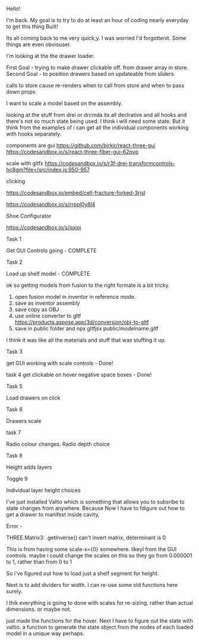 Hello!

I'm back. My goal is to try to do at least an hour of coding nearly everyday to get this thing Built!

Its all coming back to me very quick;y. I was worried I'd forgottenit. Some things are even obviouser.

I'm looking at the the drawer loader.

First Goal - trying to make drawer clickable off. from drawer array in store.
Second Goal - to position drawers based on updateable from sliders

calls to store cause re-renders
when to call from store and when to pass down props

I want to scale a model based on the assembly.

looking at the stuff from drei or drcmda its all declrative and all hooks and there's not so much state being used. I think i will need some state. But it think from the examples of i can get all the individual components working with hooks separately.

components are
gui
https://github.com/birkir/react-three-gui
https://codesandbox.io/s/react-three-fiber-gui-62pvp

scale with gltfx
https://codesandbox.io/s/r3f-drei-transformcontrols-hc8gm?file=/src/index.js:950-957

clicking

https://codesandbox.io/embed/cell-fracture-forked-3rjsl

https://codesandbox.io/s/rrppl0y8l4

Shoe Configurator

https://codesandbox.io/s/qxjoj

Task 1

Get GUI Controls going - COMPLETE

Task 2

Load up shelf model - COMPLETE

ok so getting models from fusion to the right formate is a bit tricky.

1. open fusion model in inventor in reference mode.
2. save as inventor assembly
3. save copy as OBJ
4. use online converter to gltf https://products.aspose.app/3d/conversion/obj-to-gltf
5. save in public folder and npx gltfjsx public/modelname.gltf

I think it was like all the materials and stuff that was stuffing it up.

Task 3

get GUI working with scale controls - Done!

task 4
get clickable on hover negative space boxes - Done!

Task 5

Load drawers on click

Task 6

Drawers scale

task 7

Radio colour changes.
Radio depth choice

Task 8

Height adds layers

Toggle 9

Individual layer height choices

I've just installed Valtio which is something that allows you to subsribe to state changes from anywhere. Because Now I have to fdigure out how to get a drawer to manifest inside cavity,

Error -

THREE.Matrix3: .getInverse() can't invert matrix, determinant is 0

This is from having some scale-x={0} somewhere. likeyl from the GUI controls. maybe i could change the scales on this so they go from 0.000001 to 1, rather than from 0 to 1

So i've figured out how to load just a shelf segment for height.

Next is to add dividers for width. I can re-use some old functions here surely.

I thik everything is going to done with scales for re-sizing. rather than actual dimensions. or maybe not.

just made the functions for the hover. Next I have to figure out the state with valtio. a function to generate the state object from the nodes of each loaded model in a unique way perhaps.
